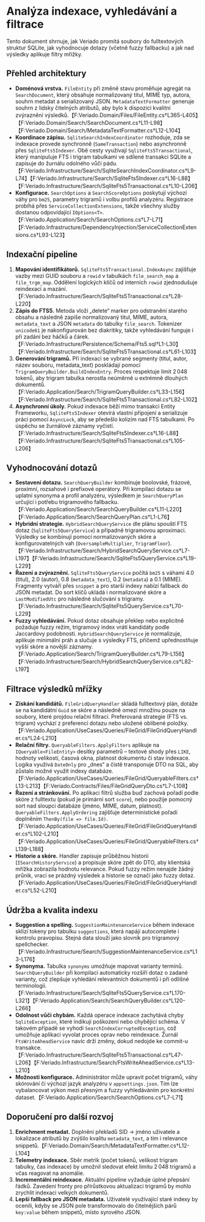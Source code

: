 # Analýza indexace, vyhledávání a filtrace

Tento dokument shrnuje, jak Veriado promítá soubory do fulltextových struktur SQLite, jak vyhodnocuje dotazy (včetně fuzzy fallbacku) a jak nad výsledky aplikuje filtry mřížky.

## Přehled architektury
- **Doménová vrstva.** `FileEntity` při změně stavu proměňuje agregát na `SearchDocument`, který obsahuje normalizovaný titul, MIME typ, autora, souhrn metadat a serializovaný JSON. `MetadataTextFormatter` generuje souhrn z lidsky čitelných atributů, aby bylo k dispozici kvalitní zvýraznění výsledků.【F:Veriado.Domain/Files/FileEntity.cs†L365-L405】【F:Veriado.Domain/Search/SearchDocument.cs†L11-L98】【F:Veriado.Domain/Search/MetadataTextFormatter.cs†L12-L104】
- **Koordinace zápisu.** `SqliteSearchIndexCoordinator` rozhoduje, zda se indexace provede synchronně (`SameTransaction`) nebo asynchronně přes `SqliteFts5Indexer`. Obě cesty využívají `SqliteFts5Transactional`, který manipuluje FTS i trigram tabulkami ve sdílené transakci SQLite a zapisuje do žurnálu odolného vůči pádu.【F:Veriado.Infrastructure/Search/SqliteSearchIndexCoordinator.cs†L9-L74】【F:Veriado.Infrastructure/Search/SqliteFts5Indexer.cs†L16-L88】【F:Veriado.Infrastructure/Search/SqliteFts5Transactional.cs†L10-L206】
- **Konfigurace.** `SearchOptions` a `SearchScoreOptions` poskytují výchozí váhy pro `bm25`, parametry trigramů i volbu profilů analyzéru. Registrace probíhá přes `ServiceCollectionExtensions`, takže všechny služby dostanou odpovídající `IOptions<T>`.【F:Veriado.Application/Search/SearchOptions.cs†L7-L71】【F:Veriado.Infrastructure/DependencyInjection/ServiceCollectionExtensions.cs†L93-L123】

## Indexační pipeline
1. **Mapování identifikátorů.** `SqliteFts5Transactional.IndexAsync` zajišťuje vazby mezi GUID souboru a `rowid` v tabulkách `file_search_map` a `file_trgm_map`. Oddělení logických klíčů od interních `rowid` zjednodušuje reindexaci a mazání.【F:Veriado.Infrastructure/Search/SqliteFts5Transactional.cs†L28-L220】
2. **Zápis do FTS5.** Metoda vloží „delete“ marker pro odstranění starého obsahu a následně zapíše normalizovaný titul, MIME, autora, `metadata_text` a JSON `metadata` do tabulky `file_search`. Tokenizer `unicode61` je nakonfigurován bez diakritiky, takže vyhledávání funguje i při zadání bez háčků a čárek.【F:Veriado.Infrastructure/Persistence/Schema/Fts5.sql†L1-L30】【F:Veriado.Infrastructure/Search/SqliteFts5Transactional.cs†L61-L103】
3. **Generování trigramů.** Při indexaci se vybrané segmenty (titul, autor, název souboru, metadata_text) poskládají pomocí `TrigramQueryBuilder.BuildIndexEntry`. Proces respektuje limit 2 048 tokenů, aby trigram tabulka nerostla neúměrně u extrémně dlouhých dokumentů.【F:Veriado.Application/Search/TrigramQueryBuilder.cs†L33-L156】【F:Veriado.Infrastructure/Search/SqliteFts5Transactional.cs†L82-L102】
4. **Asynchronní úkoly.** Pokud indexace běží mimo transakci Entity Frameworku, `SqliteFts5Indexer` otevírá vlastní připojení a serializuje práci pomocí `AsyncLock`, aby se předešlo kolizím nad FTS tabulkami. Po úspěchu se žurnálové záznamy vyčistí.【F:Veriado.Infrastructure/Search/SqliteFts5Indexer.cs†L16-L88】【F:Veriado.Infrastructure/Search/SqliteFts5Transactional.cs†L105-L206】

## Vyhodnocování dotazů
- **Sestavení dotazu.** `SearchQueryBuilder` kombinuje boolovské, frázové, proximní, rozsahové i prefixové operátory. Při kompilaci dotazu se uplatní synonyma a profil analyzéru, výsledkem je `SearchQueryPlan` určující i potřebu trigramového fallbacku.【F:Veriado.Application/Search/SearchQueryBuilder.cs†L11-L220】【F:Veriado.Application/Search/SearchQueryPlan.cs†L1-L76】
- **Hybridní strategie.** `HybridSearchQueryService` dle plánu spouští FTS dotaz (`SqliteFts5QueryService`) a případně trigramovou aproximaci. Výsledky se kombinují pomocí normalizovaných skóre a konfigurovatelných vah (`OversampleMultiplier`, `TrigramFloor`).【F:Veriado.Infrastructure/Search/HybridSearchQueryService.cs†L7-L197】【F:Veriado.Infrastructure/Search/SqliteFts5QueryService.cs†L19-L229】
- **Řazení a zvýraznění.** `SqliteFts5QueryService` počítá `bm25` s váhami 4.0 (titul), 2.0 (autor), 0.8 (`metadata_text`), 0.2 (`metadata`) a 0.1 (MIME). Fragmenty vytváří přes `snippet` a pro starší indexy nabízí fallback do JSON metadat. Do sort klíčů ukládá i normalizované skóre a `LastModifiedUtc` pro následné slučování s trigramy.【F:Veriado.Infrastructure/Search/SqliteFts5QueryService.cs†L70-L229】
- **Fuzzy vyhledávání.** Pokud dotaz obsahuje překlep nebo explicitně požaduje fuzzy režim, trigramový index vrátí kandidáty podle Jaccardovy podobnosti. `HybridSearchQueryService` je normalizuje, aplikuje minimální práh a slučuje s výsledky FTS, přičemž upřednostňuje vyšší skóre a novější záznamy.【F:Veriado.Application/Search/TrigramQueryBuilder.cs†L79-L156】【F:Veriado.Infrastructure/Search/HybridSearchQueryService.cs†L82-L197】

## Filtrace výsledků mřížky
- **Získání kandidátů.** `FileGridQueryHandler` skládá fulltextový plán, dotáže se na kandidátní `Guid` se skóre a následně omezí množinu pouze na soubory, které projdou relační filtrací. Preferovaná strategie (FTS vs. trigram) vychází z preferencí dotazu nebo uložené oblíbené položky.【F:Veriado.Application/UseCases/Queries/FileGrid/FileGridQueryHandler.cs†L24-L210】
- **Relační filtry.** `QueryableFilters.ApplyFilters` aplikuje na `IQueryable<FileEntity>` desítky parametrů – textové shody přes `LIKE`, hodnoty velikosti, časová okna, platnost dokumentu či stav indexace. Logika využívá `DateOnly` pro „dnes“ a čistě transponuje DTO na SQL, aby zůstalo možné využít indexy databáze.【F:Veriado.Application/UseCases/Queries/FileGrid/QueryableFilters.cs†L13-L213】【F:Veriado.Contracts/Files/FileGridQueryDto.cs†L7-L108】
- **Řazení a stránkování.** Po aplikaci filtrů služba buď zachová pořadí podle skóre z fulltextu (pokud je primární sort `score`), nebo použije pomocný sort nad sloupci databáze (jméno, MIME, datum, platnost). `QueryableFilters.ApplyOrdering` zajišťuje deterministické pořadí doplněním `ThenBy(file => file.Id)`.【F:Veriado.Application/UseCases/Queries/FileGrid/FileGridQueryHandler.cs†L102-L210】【F:Veriado.Application/UseCases/Queries/FileGrid/QueryableFilters.cs†L139-L188】
- **Historie a skóre.** Handler zapisuje průběžnou historii (`ISearchHistoryService`) a propisuje skóre zpět do DTO, aby klientská mřížka zobrazila hodnotu relevance. Pokud fuzzy režim nenajde žádný průnik, vrací se prázdný výsledek a historie se označí jako fuzzy dotaz.【F:Veriado.Application/UseCases/Queries/FileGrid/FileGridQueryHandler.cs†L52-L210】

## Údržba a kvalita indexu
- **Suggestion a spelling.** `SuggestionMaintenanceService` během indexace sklízí tokeny pro tabulku `suggestions`, která napájí autocomplete i kontrolu pravopisu. Stejná data slouží jako slovník pro trigramový spellchecker.【F:Veriado.Infrastructure/Search/SuggestionMaintenanceService.cs†L13-L176】
- **Synonyma.** Tabulka `synonyms` umožňuje mapovat varianty termínů. `SearchQueryBuilder` při kompilaci automaticky rozšíří dotaz o zadané varianty, což zlepšuje vyhledání relevantních dokumentů i při odlišné terminologii.【F:Veriado.Infrastructure/Search/SqliteFts5QueryService.cs†L170-L321】【F:Veriado.Application/Search/SearchQueryBuilder.cs†L120-L266】
- **Odolnost vůči chybám.** Každá operace indexace zachytává chyby `SqliteException`, které indikují poškození nebo chybějící schéma. V takovém případě se vyhodí `SearchIndexCorruptedException`, což umožňuje aplikaci vyvolat proces oprav nebo reindexace. Žurnál `FtsWriteAheadService` navíc drží změny, dokud nedojde ke commit-u transakce.【F:Veriado.Infrastructure/Search/SqliteFts5Transactional.cs†L47-L206】【F:Veriado.Infrastructure/Search/FtsWriteAheadService.cs†L13-L210】
- **Možnosti konfigurace.** Administrátor může upravit počet trigramů, váhy skórování či výchozí jazyk analyzéru v `appsettings.json`. Tím lze vybalancovat výkon mezi přesným a fuzzy vyhledáváním pro konkrétní dataset.【F:Veriado.Application/Search/SearchOptions.cs†L7-L71】

## Doporučení pro další rozvoj
1. **Enrichment metadat.** Doplnění překladů SID → jméno uživatele a lokalizace atributů by zvýšilo kvalitu `metadata_text`, a tím i relevance snippetů.【F:Veriado.Domain/Search/MetadataTextFormatter.cs†L12-L104】
2. **Telemetry indexace.** Sběr metrik (počet tokenů, velikost trigram tabulky, čas indexace) by umožnil sledovat efekt limitu 2 048 trigramů a včas reagovat na anomálie.
3. **Incrementální reindexace.** Aktuální pipeline vyžaduje úplné přepsání řádků. Zavedení fronty pro přírůstkovou aktualizaci trigramů by mohlo zrychlit indexaci velkých dokumentů.
4. **Lepší fallback pro JSON metadata.** Uživatelé využívající staré indexy by ocenili, kdyby se JSON pole transformovalo do čitelnějších párů `key:value` během snippetů, místo syrového JSON.
